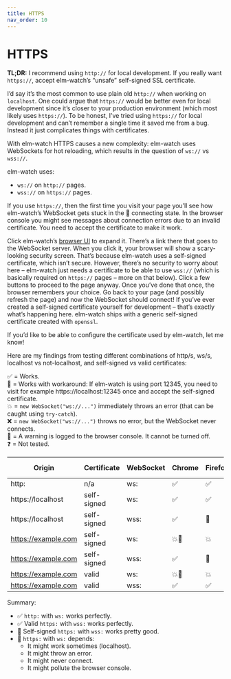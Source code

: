 ```yaml
---
title: HTTPS
nav_order: 10
---
```


# HTTPS

**TL;DR:** I recommend using `http://` for local development. If you really want `https://`, accept elm-watch’s “unsafe” self-signed SSL certificate.

I’d say it’s the most common to use plain old `http://` when working on `localhost`. One could argue that `https://` would be better even for local development since it’s closer to your production environment (which most likely uses `https://`). To be honest, I’ve tried using `https://` for local development and can’t remember a single time it saved me from a bug. Instead it just complicates things with certificates.

With elm-watch HTTPS causes a new complexity: elm-watch uses WebSockets for hot reloading, which results in the question of `ws://` vs `wss://`.

elm-watch uses:

- `ws://` on `http://` pages.
- `wss://` on `https://` pages.

If you use `https://`, then the first time you visit your page you’ll see how elm-watch’s WebSocket gets stuck in the 🔌 connecting state. In the browser console you might see messages about connection errors due to an invalid certificate. You need to accept the certificate to make it work.

Click elm-watch’s [browser UI](./browser-ui) to expand it. There’s a link there that goes to the WebSocket server. When you click it, your browser will show a scary-looking security screen. That’s because elm-watch uses a self-signed certificate, which isn’t secure. However, there’s no security to worry about here – elm-watch just needs a certificate to be able to use `wss://` (which is basically required on `https://` pages – more on that below). Click a few buttons to proceed to the page anyway. Once you’ve done that once, the browser remembers your choice. Go back to your page (and possibly refresh the page) and now the WebSocket should connect! If you’ve ever created a self-signed certificate yourself for development – that’s exactly what’s happening here. elm-watch ships with a generic self-signed certificate created with `openssl`.

If you’d like to be able to configure the certificate used by elm-watch, let me know!

Here are my findings from testing different combinations of http/s, ws/s, localhost vs not-localhost, and self-signed vs valid certificates:

✅ = Works.  
🤕 = Works with workaround: If elm-watch is using port 12345, you need to visit for example https://localhost:12345 once and accept the self-signed certificate.  
💥 = `new WebSocket("ws://...")` immediately throws an error (that can be caught using `try-catch`).  
❌ = `new WebSocket("ws://...")` throws no error, but the WebSocket never connects.  
📢 = A warning is logged to the browser console. It cannot be turned off.  
❓ = Not tested.

| Origin | Certificate | WebSocket | Chrome | Firefox | Safari | iOS Safari |
| --- | --- | --- | --- | --- | --- | --- |
| http: | n/a | ws: | ✅ | ✅ | ✅ | ✅ |
| https://localhost | self-signed | ws: | ✅ | ✅ | ❌📢 | ❌📢 |
| https://localhost | self-signed | wss: | ✅ | 🤕 | 🤕 | ✅ |
| https://example.com | self-signed | ws: | 💥📢 | 💥 | ❌📢 | ❓ |
| https://example.com | self-signed | wss: | ✅ | 🤕 | 🤕 | ❓ |
| https://example.com | valid | ws: | 💥📢 | 💥 | ❌📢 | ❌📢 |
| https://example.com | valid | wss: | ✅ | ✅ | ✅ | ✅ |

Summary:

- ✅ `http:` with `ws:` works perfectly.
- ✅ Valid `https:` with `wss:` works perfectly.
- 🤕 Self-signed `https:` with `wss:` works pretty good.
- 🚨 `https:` with `ws:` depends:
  - It might work sometimes (localhost).
  - It might throw an error.
  - It might never connect.
  - It might pollute the browser console.
